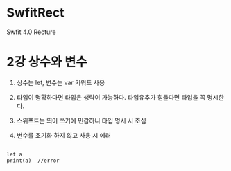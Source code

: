 # SwfitRect
Swfit 4.0 Recture

2강 상수와 변수
===========
1. 상수는 let, 변수는 var 키워드 사용

2. 타입이 명확하다면 타입은 생략이 가능하다. 타입유추가 힘들다면 타입을 꼭 명시한다.

3. 스위프트는 띄어 쓰기에 민감하니 타입 명시 시 조심

4. 변수를 초기화 하지 않고 사용 시 에러
<pre><code>
let a
print(a)  //error
</pre></code>
